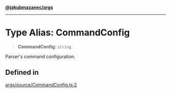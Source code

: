 [**@jakubmazanec/args**](../README.md)

---

# Type Alias: CommandConfig

> **CommandConfig**: `string`

Parser's command configuration.

## Defined in

[args/source/CommandConfig.ts:2](https://github.com/jakubmazanec/tools/blob/077fa4993ebe623b1c463499cc41912353ae6eb1/packages/args/source/CommandConfig.ts#L2)
